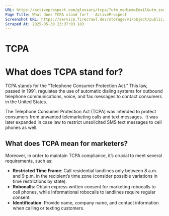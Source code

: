 ```yaml
---
URL: https://activeprospect.com/glossary/tcpa/?utm_medium=Email&utm_source=Website&utm_campaign=AP-Email-InsideCBM-Oct
Page Title: What does TCPA stand for? - ActiveProspect
Screenshot URL: https://service.firecrawl.dev/storage/v1/object/public/media/screenshot-f23dfa27-d3cb-4285-b93f-617e1aa61f9f.png
Scraped At: 2025-05-30 23:37:03.183
---
```

# TCPA

# What does TCPA stand for?

TCPA stands for the “Telephone Consumer Protection Act.” This law, passed in 1991, regulates the use of automatic dialing systems for outbound telephone communications, voice, and fax messages to contact consumers in the United States.


The Telephone Consumer Protection Act (TCPA) was intended to protect consumers from unwanted telemarketing calls and text messages.  It was later expanded in case law to restrict unsolicited SMS text messages to cell phones as well.


## What does TCPA mean for marketers?


Moreover, in order to maintain TCPA compliance, it’s crucial to meet several requirements, such as:

- **Restricted Time Frame**: Call residential landlines only between 8 a.m. and 9 p.m. in the recipient’s time zone (consider possible variations in time restrictions by state).
- **Robocalls**: Obtain express written consent for marketing robocalls to cell phones, while Informational robocalls to landlines require regular consent.
- **Identification**: Provide name, company name, and contact information when calling or texting customers.



